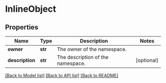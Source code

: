 # InlineObject

## Properties
Name | Type | Description | Notes
------------ | ------------- | ------------- | -------------
**owner** | **str** | The owner of the namespace. | 
**description** | **str** | The description of the namespace. | [optional] 

[[Back to Model list]](../README.md#documentation-for-models) [[Back to API list]](../README.md#documentation-for-api-endpoints) [[Back to README]](../README.md)


